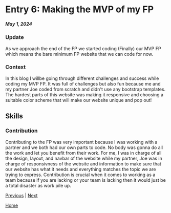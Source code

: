 # Entry 6: Making the MVP of my FP
##### May 1, 2024
### Update
As we approach the end of the FP we started coding (Finally) our MVP FP which means the bare minimum FP website that we can code for now.

### Context
In this blog I willbe going through different challenges and success while coding my MVP FP. It was full of challenges but also fun because me and my partner Joe coded from scratch and didn't use any bootstrap templates. The hardest parts of this website was making it responsive and choosing a suitable color scheme that will make our website unique and pop out!

## Skills

### Contribution
Contributing to the FP was very important because I was working with a partner and we both had our own parts to code. No body was gonna do all the work and let you benefit from their work. For me, I was in charge of all the design, layout, and navbar of the website while my partner, Joe was in charge of responsivness of the website and information to make sure that our website has what it needs and everything matches the topic we are trying to express. Contribution is crucial when it comes to working as a team because if you are lacking or your team is lacking then it would just be a total disaster as work pile up.  
















[Previous](entry05.md) | [Next](entry07.md)

[Home](../README.md)
